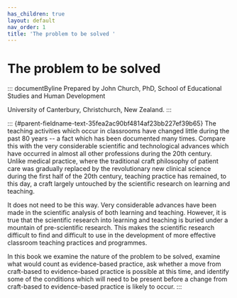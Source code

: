 ```yaml
---
has_children: true
layout: default
nav_order: 1
title: 'The problem to be solved '
---
```

# The problem to be solved 


::: documentByline
Prepared by John Church, PhD, School of Educational Studies and Human
Development

University of Canterbury, Christchurch, New Zealand.
:::

::: {#parent-fieldname-text-35fea2ac90bf4814af23bb227ef39b65}
The teaching activities which occur in classrooms have changed little
during the past 80 years -- a fact which has been documented many times.
Compare this with the very considerable scientific and technological
advances which have occurred in almost all other professions during the
20th century. Unlike medical practice, where the traditional craft
philosophy of patient care was gradually replaced by the revolutionary
new clinical science during the first half of the 20th century, teaching
practice has remained, to this day, a craft largely untouched by the
scientific research on learning and teaching.

It does not need to be this way. Very considerable advances have been
made in the scientific analysis of both learning and teaching. However,
it is true that the scientific research into learning and teaching is
buried under a mountain of pre-scientific research. This makes the
scientific research difficult to find and difficult to use in the
development of more effective classroom teaching practices and
programmes.

In this book we examine the nature of the problem to be solved, examine
what would count as evidence-based practice, ask whether a move from
craft-based to evidence-based practice is possible at this time, and
identify some of the conditions which will need to be present before a
change from craft-based to evidence-based practice is likely to occur.
:::
